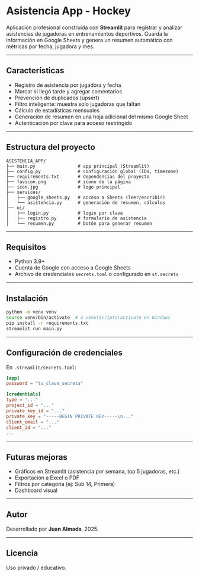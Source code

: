 # Asistencia App - Hockey

Aplicación profesional construida con **Streamlit** para registrar y analizar asistencias de jugadoras en entrenamientos deportivos. Guarda la información en Google Sheets y genera un resumen automático con métricas por fecha, jugadora y mes.

---

## Características

- Registro de asistencia por jugadora y fecha
- Marcar si llegó tarde y agregar comentarios
- Prevención de duplicados (upsert)
- Filtro inteligente: muestra solo jugadoras que faltan
- Cálculo de estadísticas mensuales
- Generación de resumen en una hoja adicional del mismo Google Sheet
- Autenticación por clave para acceso restringido

---

## Estructura del proyecto

```
ASISTENCIA_APP/
├── main.py                # app principal (Streamlit)
├── config.py              # configuración global (IDs, timezone)
├── requirements.txt       # dependencias del proyecto
├── favicon.png            # icono de la página
├── icon.jpg               # logo principal
├── services/
│   ├── google_sheets.py   # acceso a Sheets (leer/escribir)
│   └── asistencia.py      # generación de resumen, cálculos
├── ui/
│   ├── login.py           # login por clave
│   ├── registro.py        # formulario de asistencia
│   └── resumen.py         # botón para generar resumen
```

---

## Requisitos

- Python 3.9+
- Cuenta de Google con acceso a Google Sheets
- Archivo de credenciales `secrets.toml` o configurado en `st.secrets`

---

## Instalación

```bash
python -m venv venv
source venv/bin/activate  # o venv\Scripts\activate en Windows
pip install -r requirements.txt
streamlit run main.py
```

---

## Configuración de credenciales

En `.streamlit/secrets.toml`:

```toml
[app]
password = "tu_clave_secreta"

[credentials]
type = "..."
project_id = "..."
private_key_id = "..."
private_key = "-----BEGIN PRIVATE KEY-----\n..."
client_email = "..."
client_id = "..."
...
```

---

## Futuras mejoras
- Gráficos en Streamlit (asistencia por semana, top 5 jugadoras, etc.)
- Exportación a Excel o PDF
- Filtros por categoría (ej: Sub 14, Primera)
- Dashboard visual

---

## Autor

Desarrollado por **Juan Almada**, 2025.

---

## Licencia
Uso privado / educativo.